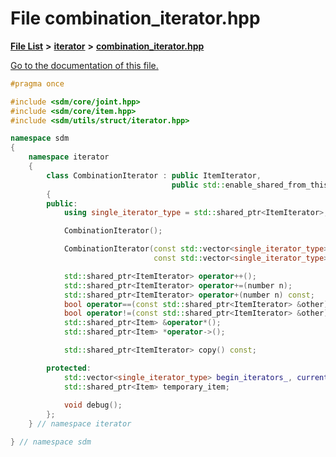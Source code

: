 
# File combination\_iterator.hpp

[**File List**](files.md) **>** [**iterator**](dir_60a0a37fb281f3cd280189dcd0add656.md) **>** [**combination\_iterator.hpp**](combination__iterator_8hpp.md)

[Go to the documentation of this file.](combination__iterator_8hpp.md) 


````cpp
#pragma once

#include <sdm/core/joint.hpp>
#include <sdm/core/item.hpp>
#include <sdm/utils/struct/iterator.hpp>

namespace sdm
{
    namespace iterator
    {
        class CombinationIterator : public ItemIterator,
                                    public std::enable_shared_from_this<CombinationIterator>
        {
        public:
            using single_iterator_type = std::shared_ptr<ItemIterator>;

            CombinationIterator();

            CombinationIterator(const std::vector<single_iterator_type> &begin_iterators,
                                const std::vector<single_iterator_type> &end_iterators);

            std::shared_ptr<ItemIterator> operator++();
            std::shared_ptr<ItemIterator> operator+=(number n);
            std::shared_ptr<ItemIterator> operator+(number n) const;
            bool operator==(const std::shared_ptr<ItemIterator> &other) const;
            bool operator!=(const std::shared_ptr<ItemIterator> &other) const;
            std::shared_ptr<Item> &operator*();
            std::shared_ptr<Item> *operator->();

            std::shared_ptr<ItemIterator> copy() const;

        protected:
            std::vector<single_iterator_type> begin_iterators_, current_iterators_, end_iterators_;
            std::shared_ptr<Item> temporary_item;
            
            void debug();
        };
    } // namespace iterator

} // namespace sdm
````

